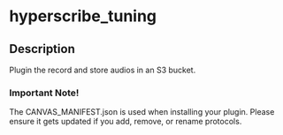 hyperscribe_tuning
==================

## Description

Plugin the record and store audios in an S3 bucket.

### Important Note!

The CANVAS_MANIFEST.json is used when installing your plugin. Please ensure it
gets updated if you add, remove, or rename protocols.
